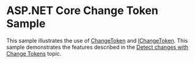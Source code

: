 # ASP.NET Core Change Token Sample

This sample illustrates the use of [ChangeToken](https://docs.microsoft.com/dotnet/api/microsoft.extensions.primitives.changetoken) and [IChangeToken](https://docs.microsoft.com/dotnet/api/microsoft.extensions.primitives.ichangetoken). This sample demonstrates the features described in the [Detect changes with Change Tokens](https://docs.microsoft.com/aspnet/core/fundamentals/primitives/change-tokens) topic.

